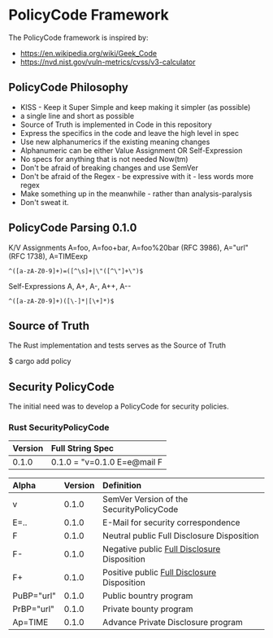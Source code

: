 # PolicyCode Framework

The PolicyCode framework is inspired by:

- https://en.wikipedia.org/wiki/Geek_Code
- https://nvd.nist.gov/vuln-metrics/cvss/v3-calculator

## PolicyCode Philosophy

- KISS - Keep it Super Simple and keep making it simpler (as possible)
- a single line and short as possible
- Source of Truth is implemented in Code in this repository
- Express the specifics in the code and leave the high level in spec
- Use new alphanumerics if the existing meaning changes
- Alphanumeric can be either Value Assignment OR Self-Expression
- No specs for anything that is not needed Now(tm)
- Don't be afraid of breaking changes and use SemVer
- Don't be afraid of the Regex - be expressive with it - less words more regex
- Make something up in the meanwhile - rather than analysis-paralysis
- Don't sweat it.

## PolicyCode Parsing 0.1.0

K/V Assignments A=foo, A=foo+bar, A=foo%20bar (RFC 3986), A="url" (RFC 1738), A=TIMEexp
```regex
^([a-zA-Z0-9]+)=([^\s]+|\"([^\"]+\")$
```

Self-Expressions A, A+, A-, A++, A--
```regex
^([a-zA-Z0-9]+)([\-]*|[\+]*)$
```

## Source of Truth

The Rust implementation and tests serves as the Source of Truth

$ cargo add policy

## Security PolicyCode

The initial need was to develop a PolicyCode for security policies.

### Rust SecurityPolicyCode

| Version | Full String Spec                      |
| :---    | :---                                  |
| 0.1.0   | 0.1.0 = "v=0.1.0 E=e@mail F  |

| Alpha      | Version | Definition |
| :--        | :---    | :---       |
| v          | 0.1.0   | SemVer Version of the SecurityPolicyCode      |
| E=..       | 0.1.0   | E-Mail for security correspondence            |
| F          | 0.1.0   | Neutral public Full Disclosure Disposition    |
| F-         | 0.1.0   | Negative public [Full Disclosure] Disposition |
| F+         | 0.1.0   | Positive public [Full Disclosure] Disposition |
| PuBP="url" | 0.1.0   | Public bountry program                        |
| PrBP="url" | 0.1.0   | Private bounty program                        |
| Ap=TIME    | 0.1.0   | Advance Private Disclosure program            |

[Full disclosure]: https://en.wikipedia.org/wiki/Full_disclosure_(computer_security)
